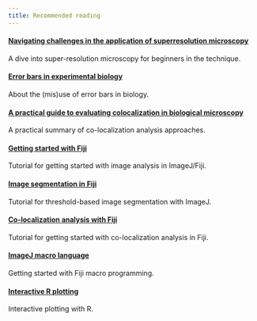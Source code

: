 ```yaml
---
title: Recommended reading
---
```

#### [Navigating challenges in the application of superresolution microscopy](http://jcb.rupress.org/content/216/1/53)
A dive into super-resolution microscopy for beginners in the technique.

#### [Error bars in experimental biology](http://jcb.rupress.org/content/177/1/7)
About the (mis)use of error bars in biology.

#### [A practical guide to evaluating colocalization in biological microscopy](https://www.physiology.org/doi/full/10.1152/ajpcell.00462.2010)
A practical summary of co-localization analysis approaches.

#### [Getting started with Fiji](https://imagej.net/Getting_Started)
Tutorial for getting started with image analysis in ImageJ/Fiji.

#### [Image segmentation in Fiji](https://imagej.net/Segmentation)
Tutorial for threshold-based image segmentation with ImageJ.

#### [Co-localization analysis with Fiji](https://imagej.net/Colocalization_Analysis)
Tutorial for getting started with co-localization analysis in Fiji.

#### [ImageJ macro language](https://imagej.net/Introduction_into_Macro_Programming)
Getting started with Fiji macro programming.

#### [Interactive R plotting](https://huygens.science.uva.nl/ggPlotteR/)
Interactive plotting with R.
